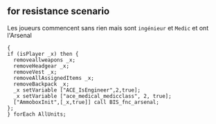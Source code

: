 ## for resistance scenario
Les joueurs commencent sans rien mais sont `ingénieur` et `Medic` et ont l'Arsenal
```sqf
{ 
if (isPlayer _x) then {
  removeallweapons _x;
  removeHeadgear _x;
  removeVest _x;
  removeAllAssignedItems _x;
  removeBackpack _x;
  _x setVariable ["ACE_IsEngineer",2,true];
  _x setVariable ["ace_medical_medicclass", 2, true];
  ["AmmoboxInit",[_x,true]] call BIS_fnc_arsenal;
};
} forEach AllUnits;
```
